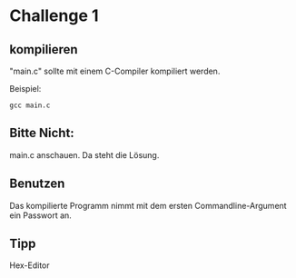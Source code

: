 # Challenge 1

## kompilieren

"main.c" sollte mit einem C-Compiler kompiliert werden.

Beispiel:

    gcc main.c

## Bitte Nicht:

main.c anschauen. Da steht die Lösung.

## Benutzen

Das kompilierte Programm nimmt mit dem ersten Commandline-Argument ein Passwort an.

## Tipp

Hex-Editor